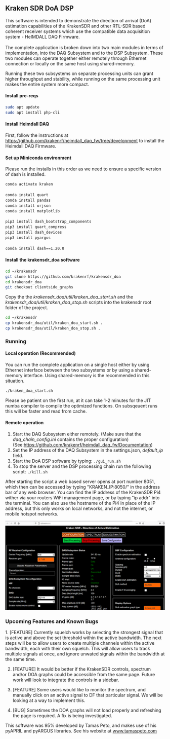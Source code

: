 <h2>Kraken SDR DoA DSP</h2>
This software is intended to demonstrate the direction of arrival (DoA) estimation capabilities of the KrakenSDR and other RTL-SDR based coherent receiver systems which use the compatible data acquisition system - HeIMDALL DAQ Firmware.
<br>
<br>
The complete application is broken down into two main modules in terms of implementation, into the DAQ Subsystem and to the DSP Subsystem. These two modules can operate together either remotely through Ethernet connection or locally on the same host using shared-memory.

Running these two subsystems on separate processing units can grant higher throughput and stability, while running on the same processing unit makes the entire system more compact.

<h4>Install pre-reqs</h4>

``` bash
sudo apt update
sudo apt install php-cli
```

<h4>Install Heimdall DAQ</h4>

First, follow the instructions at https://github.com/krakenrf/heimdall_daq_fw/tree/development to install the Heimdall DAQ Firmware.

<h4>Set up Miniconda environment</h4>

Please run the installs in this order as we need to ensure a specific version of dash is installed.

``` bash
conda activate kraken

conda install quart
conda install pandas
conda install orjson
conda install matplotlib

pip3 install dash_bootstrap_components
pip3 install quart_compress
pip3 install dash_devices
pip3 install pyargus

conda install dash==1.20.0
```

<h4>Install the krakensdr_doa software</h4>

```bash
cd ~/krakensdr
git clone https://github.com/krakenrf/krakensdr_doa
cd krakensdr_doa
git checkout clientside_graphs
```

Copy the the *krakensdr_doa/util/kraken_doa_start.sh* and the *krakensdr_doa/util/kraken_doa_stop.sh* scripts into the krakensdr root folder of the project.
```bash
cd ~/krakensdr
cp krakensdr_doa/util/kraken_doa_start.sh .
cp krakensdr_doa/util/kraken_doa_stop.sh .
```

<h3>Running</h3>

<h4>Local operation (Recommended)</h4>

You can run the complete application on a single host either by using Ethernet interface between the two subsystems or by using a shared-memory interface. Using shared-memory is the recommended in this situation. 

```bash
./kraken_doa_start.sh
```

Please be patient on the first run, at it can take 1-2 minutes for the JIT numba compiler to compile the optimized functions. On subsqeuent runs this will be faster and read from cache.

<h4>Remote operation</h4>

1. Start the DAQ Subsystem either remotely. (Make sure that the *daq_chain_config.ini* contains the proper configuration) 
    (See:https://github.com/krakenrf/heimdall_daq_fw/Documentation)
2. Set the IP address of the DAQ Subsystem in the settings.json, *default_ip* field.
3. Start the DoA DSP software by typing:
`./gui_run.sh`
4. To stop the server and the DSP processing chain run the following script:
`./kill.sh`

<p1> After starting the script a web based server opens at port number 8051, which then can be accessed by typing "KRAKEN_IP:8050/" in the address bar of any web browser. You can find the IP address of the KrakenSDR Pi4 wither via your routers WiFi management page, or by typing "ip addr" into the terminal. You can also use the hostname of the Pi4 in place of the IP address, but this only works on local networks, and not the internet, or mobile hotspot networks. </p1>

  ![image info](./doc/kraken_doadsp_main.png)

<h3>Upcoming Features and Known Bugs</h3>
1. [FEATURE] Currently squelch works by selecting the strongest signal that is active and above the set threshold within the active bandwidth. The next steps will be to allow users to create multiple channels within the active bandwidth, each with their own squelch. This will allow users to track multiple signals at once, and ignore unwated signals within the bandwidth at the same time.

2. [FEATURE] It would be better if the KrakenSDR controls, spectrum and/or DOA graphs could be accessible from the same page. Future work will look to integrate the controls in a sidebar.

3. [FEATURE] Some users would like to monitor the spectrum, and manually click on an active signal to DF that particular signal. We will be looking at a way to implement this.  

4. [BUG] Sometimes the DOA graphs will not load properly and refreshing the page is required. A fix is being investigated.


This software was 95% developed by Tamas Peto, and makes use of his pyAPRIL and pyARGUS libraries. See his website at www.tamaspeto.com
